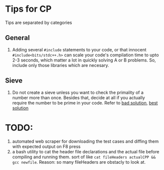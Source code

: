 # Tips for CP

Tips are separated by categories

## General

1. Adding several `#include` statements to your code, or that innocent `#include<bits/stdc++.h>` can scale your code's compilation time to upto 2-3 seconds, which matter a lot in quickly solving A or B problems. So, include only those libraries which are necesary.

## Sieve

1. Do not create a sieve unless you want to check the primality of a number more than once. Besides that, decide at all if you actually require the number to be prime in your code.
   Refer to [bad solution](https://codeforces.com/contest/1076/submission/45601999), [best solution](https://codeforces.com/contest/1076/submission/45626302)

# TODO:

1. automated web scraper for downloading the test cases and diffing them with expected output on F8 press
2. a bash utility to cat the header file declarations and the actual file before compiling and running them. sort of like `cat fileHeaders actualCPP && gcc newfile`. Reason: so many fileHeaders are obstacly to look at.
